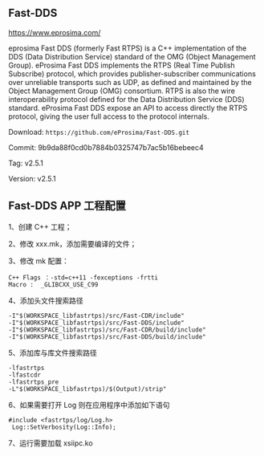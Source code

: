 
## Fast-DDS
https://www.eprosima.com/

eprosima Fast DDS (formerly Fast RTPS) is a C++ implementation of the DDS (Data Distribution Service) standard of the OMG (Object Management Group). eProsima Fast DDS implements the RTPS (Real Time Publish Subscribe) protocol, which provides publisher-subscriber communications over unreliable transports such as UDP, as defined and maintained by the Object Management Group (OMG) consortium. RTPS is also the wire interoperability protocol defined for the Data Distribution Service (DDS) standard. eProsima Fast DDS expose an API to access directly the RTPS protocol, giving the user full access to the protocol internals.

Download: `https://github.com/eProsima/Fast-DDS.git`

Commit: 9b9da88f0cd0b7884b0325747b7ac5b16bebeec4

Tag: v2.5.1

Version: v2.5.1

## Fast-DDS APP 工程配置
1、创建 C++ 工程；

2、修改 xxx.mk，添加需要编译的文件；

3、修改 mk 配置：
```
C++ Flags ：-std=c++11 -fexceptions -frtti
Macro :  _GLIBCXX_USE_C99
```
4、添加头文件搜索路径
```
-I"$(WORKSPACE_libfastrtps)/src/Fast-CDR/include"
-I"$(WORKSPACE_libfastrtps)/src/Fast-DDS/include"
-I"$(WORKSPACE_libfastrtps)/src/Fast-CDR/build/include"
-I"$(WORKSPACE_libfastrtps)/src/Fast-DDS/build/include"
```

5、添加库与库文件搜索路径
```
-lfastrtps 
-lfastcdr
-lfastrtps_pre
-L"$(WORKSPACE_libfastrtps)/$(Output)/strip"
```

6、如果需要打开 Log 则在应用程序中添加如下语句
```
#include <fastrtps/log/Log.h>
 Log::SetVerbosity(Log::Info);
```

7、运行需要加载 xsiipc.ko